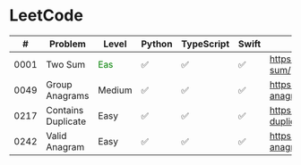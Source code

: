 # LeetCode

|#   | Problem             |Level | Python             | TypeScript        | Swift             | Link                                                       |
|----|---------------------|------|--------------------|-------------------|-------------------|------------------------------------------------------------|
|0001|Two Sum              |<font color="green">Eas</font>  |:white_check_mark:  |:white_check_mark: |:white_check_mark: | https://leetcode.com/problems/two-sum/                     |
|0049|Group Anagrams       |Medium|:white_check_mark:  |:white_check_mark: |:white_check_mark: | https://leetcode.com/problems/group-anagrams/              |
|0217|Contains Duplicate   |Easy  |:white_check_mark:  |:white_check_mark: |:white_check_mark: | https://leetcode.com/problems/contains-duplicate/          |
|0242|Valid Anagram        |Easy  |:white_check_mark:  |:white_check_mark: |:white_check_mark: | https://leetcode.com/problems/valid-anagram/               |